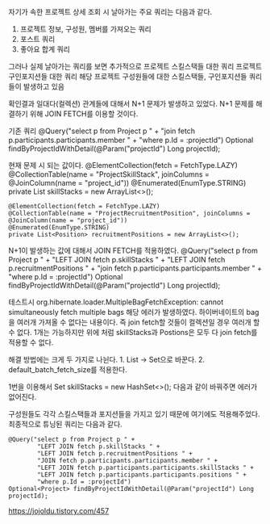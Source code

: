 자기가 속한 프로젝트 상세 조회 시 날아가는 주요 쿼리는 다음과 같다.

1. 프로젝트 정보, 구성원, 멤버를 가져오는 쿼리
2. 포스트 쿼리
3. 좋아요 합계 쿼리

그러나 실제 날아가는 쿼리를 보면 추가적으로
프로젝트 스킬스택들 대한 쿼리
프로젝트 구인포지션들 대한 쿼리
해당 프로젝트 구성원들에 대한 스킬스택들, 구인포지션들 쿼리들이 발생하고 있음

확인결과 일대다(컬렉션) 관계들에 대해서 N+1 문제가 발생하고 있었다.
N+1 문제를 해결하기 위해 JOIN FETCH를 이용할 것이다.

기존 쿼리
    @Query("select p from Project p " +
            "join fetch p.participants.participants.member " +
            "where p.Id = :projectId")
    Optional<Project> findByProjectIdWithDetail(@Param("projectId") Long projectId);

현재 문제 시 되는 값이다.
    @ElementCollection(fetch = FetchType.LAZY)
    @CollectionTable(name = "ProjectSkillStack", joinColumns = @JoinColumn(name = "project_id"))
    @Enumerated(EnumType.STRING)
    private List<SkillStack> skillStacks = new ArrayList<>();

    @ElementCollection(fetch = FetchType.LAZY)
    @CollectionTable(name = "ProjectRecruitmentPosition", joinColumns = @JoinColumn(name = "project_id"))
    @Enumerated(EnumType.STRING)
    private List<Position> recruitmentPositions = new ArrayList<>();
    

N+1이 발생하는 값에 대해서 JOIN FETCH를 적용하였다.
    @Query("select p from Project p " +
            "LEFT JOIN fetch p.skillStacks " +
            "LEFT JOIN fetch p.recruitmentPositions " +
            "join fetch p.participants.participants.member " +
            "where p.Id = :projectId")
    Optional<Project> findByProjectIdWithDetail(@Param("projectId") Long projectId);
    
테스트시 org.hibernate.loader.MultipleBagFetchException: cannot simultaneously fetch multiple bags 해당 에러가 발생하였다.
하이버네이트의 bag을 여러개 가져올 수 없다는 내용이다.
즉 join fetch할 것들이 컬렉션일 경우 여러개 할 수 없다.
1개는 가능하지만 위에 처럼 skillStacks과 Postions은 모두 다 join fetch를 적용할 수 없다.
    
해결 방법에는 크게 두 가지로 나뉜다.
    1. List -> Set으로 바꾼다.
    2. default_batch_fetch_size를 적용한다.
    
    
1번을 이용해서
Set<SkillStack> skillStacks = new HashSet<>();
다음과 같이 바꿔주면 에러가 없어진다.

구성원들도 각각 스킬스택들과 포지션들을 가지고 있기 때문에 여기에도 적용해주었다.
최종적으로 튜닝된 쿼리는 다음과 같다.
    
    @Query("select p from Project p " +
            "LEFT JOIN fetch p.skillStacks " +
            "LEFT JOIN fetch p.recruitmentPositions " +
            "JOIN fetch p.participants.participants.member " +
            "LEFT JOIN fetch p.participants.participants.skillStacks " +
            "LEFT JOIN fetch p.participants.participants.positions " +
            "where p.Id = :projectId")
    Optional<Project> findByProjectIdWithDetail(@Param("projectId") Long projectId);
    

   
https://jojoldu.tistory.com/457


